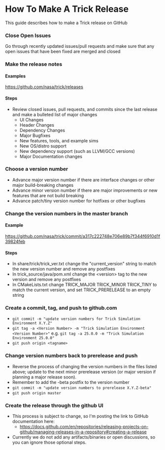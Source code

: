 # How To Make A Trick Release
This guide describes how to make a Trick release on GitHub
### Close Open Issues
Go through recently updated issues/pull requests and make sure that any open issues that have been fixed are merged and closed
### Make the release notes
#### Examples
https://github.com/nasa/trick/releases
#### Steps
* Review closed issues, pull requests, and commits since the last release and make a bulleted list of major changes
  * UI Changes
  * Header Changes
  * Dependency Changes
  * Major Bugfixes
  * New features, tools, and example sims
  * New OS/distro support
  * New dependency support (such as LLVM/GCC versions)
  * Major Documentation changes
### Choose a version number
* Advance major version number if there are interface changes or other major build-breaking changes
* Advance minor version number if there are major improvements or new features that are not build breaking
* Advance patch/tiny version number for hotfixes or other bugfixes
### Change the version numbers in the master branch
#### Example
https://github.com/nasa/trick/commit/a317c222748e706e89b7f344f6910d1f39824feb
#### Steps
* In share/trick/trick_ver.txt change the "current_version" string to match the new version number and remove any postfixes
* In trick_source/java/pom.xml change the \<version\> tag to the new version and remove any postfixes
* In CMakeLists.txt change TRICK_MAJOR TRICK_MINOR TRICK_TINY to match the current version, and set TRICK_PRERELEASE to an empty string
### Create a commit, tag, and push to github.com
  * `git commit -m "update version numbers for Trick Simulation Environment X.Y.Z"`
  * `git tag -a <Version Number> -m "Trick Simulation Environment <Version Number>"` e.g. `git tag -a 25.0.0 -m "Trick Simulation Environment 25.0.0"`
  * `git push origin <tagname>`
### Change version numbers back to prerelease and push
  * Reverse the process of changing the version numbers in the files listed above; update to the next minor prerelease version (or major version if planning a major release soon). 
  * Remember to add the -beta postfix to the version number
  * `git commit -m "update version numbers to prerelease X.Y.Z-beta"`
  * `git push origin master`
### Create the release through the github UI
  * This process is subject to change, so I'm posting the link to GitHub documentation here:
    * https://docs.github.com/en/repositories/releasing-projects-on-github/managing-releases-in-a-repository#creating-a-release
  * Currently we do not add any artifacts/binaries or open discussions, so you can ignore those optional steps. 
